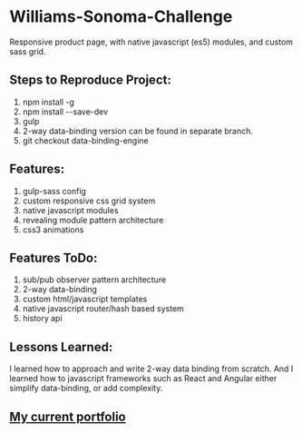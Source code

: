 # Williams-Sonoma-Challenge
Responsive product page, with native javascript (es5) modules, and custom sass grid.

## Steps to Reproduce Project:
1. npm install -g
2. npm install --save-dev
3. gulp
4. 2-way data-binding version can be found in separate branch. 
5. git checkout data-binding-engine

## Features:
1. gulp-sass config
2. custom responsive css grid system
3. native javascript modules
4. revealing module pattern architecture 
5. css3 animations


## Features ToDo:
1. sub/pub observer pattern architecture 
2. 2-way data-binding
3. custom html/javascript templates
4. native javascript router/hash based system
5. history api


## Lessons Learned:
I learned how to approach and write 2-way data binding from scratch. And I learned
how to javascript frameworks such as React and Angular either simplify data-binding, or 
add complexity.




## [My current portfolio](http://www.robert-yarborough.com "current portfolio")
